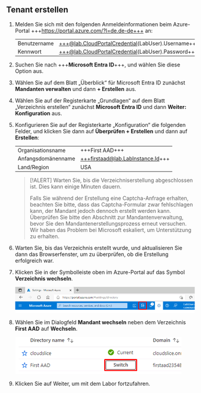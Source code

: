 ## Tenant erstellen

1. Melden Sie sich mit den folgenden Anmeldeinformationen beim Azure-Portal +++https://portal.azure.com/?l=de.de-de+++ an:

    |||
    |--|--|
    |Benutzername|+++@lab.CloudPortalCredential(LabUser).Username+++|
    |Kennwort|+++@lab.CloudPortalCredential(LabUser).Password+++|

1. Suchen Sie nach +++**Microsoft Entra ID**+++, und wählen Sie diese Option aus.

1. Wählen Sie auf dem Blatt „Überblick“ für Microsoft Entra ID zunächst **Mandanten verwalten** und dann **+ Erstellen** aus.

1. Wählen Sie auf der Registerkarte „Grundlagen“ auf dem Blatt „Verzeichnis erstellen“ zunächst **Microsoft Entra ID** und dann **Weiter: Konfiguration** aus.

1. Konfigurieren Sie auf der Registerkarte „Konfiguration“ die folgenden Felder, und klicken Sie dann auf **Überprüfen + Erstellen** und dann auf **Erstellen**:

    |||
    |--|--|
    |Organisationsname|+++First AAD+++|
    |Anfangsdomänenname|+++firstaad@lab.LabInstance.Id+++|
    |Land/Region|USA|

    >[!ALERT] Warten Sie, bis die Verzeichniserstellung abgeschlossen ist. Dies kann einige Minuten dauern.
    >
    >Falls Sie während der Erstellung eine Captcha-Anfrage erhalten, beachten Sie bitte, dass das Captcha-Formular zwar fehlschlagen kann, der Mandant jedoch dennoch erstellt werden kann. Überprüfen Sie bitte den Abschnitt zur Mandantenverwaltung, bevor Sie den Mandantenerstellungsprozess erneut versuchen. Wir haben das Problem bei Microsoft eskaliert, um Unterstützung zu erhalten.

1. Warten Sie, bis das Verzeichnis erstellt wurde, und aktualisieren Sie dann das Browserfenster, um zu überprüfen, ob die Erstellung erfolgreich war.

1. Klicken Sie in der Symbolleiste oben im Azure-Portal auf das Symbol **Verzeichnis wechseln**.

    ![SwitchDir](images/SwitchDir.png)

1. Wählen Sie im Dialogfeld **Mandant wechseln** neben dem Verzeichnis **First AAD** auf **Wechseln**.

    ![SwitchTen](images/SwitchTen.png)

1. Klicken Sie auf Weiter, um mit dem Labor fortzufahren.
